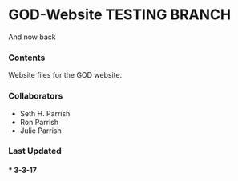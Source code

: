 # GOD-Website TESTING BRANCH
And now back
### Contents
Website files for the GOD website.

### Collaborators
  * Seth H. Parrish
  * Ron Parrish
  * Julie Parrish
  
### Last Updated
#### * 3-3-17
